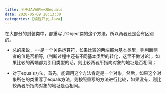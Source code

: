 ```yaml
---
title: 关于JAVA的==和equals
date: 2020-05-09 18:13:30
categories: [编程开发,Java]
---
```


在大部分的封装类中，都重写了Object类的这个方法，所以两者还是会有区别的。



- 总的来说，==是一个关系运算符，如果比较的两端都为基本类型，则判断两者的值是否相等,（判断过程中还有不同基本类型的转化，这里不做讨论），如果比较的两端都为引用类型的话，则比较两者所指向对象的地址是否相同；

- 对于equals方法，首先，能调用这个方法肯定是一个对象，然后，如果这个对象所在的类重写了equals方法，则按照重写的方法进行比较，如果没有，则比较两者所指向对象的地址是否相同。 